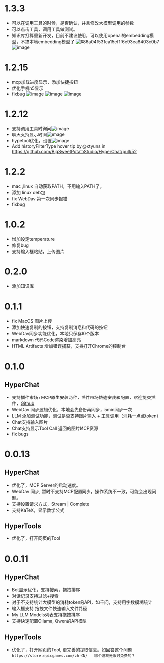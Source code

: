 # 1.3.3

* 可以在调用工具的时候，是否确认，并且修改大模型调用的参数
* 可以点击工具，调用工具做测试。
* 知识库打算重新开发，目前不建议使用，可以使用openai的embedding模型，不搞本地embedding模型了
![886a04f531ca15ef1f6e93ea8403c0b7](https://github.com/user-attachments/assets/7c6eb1d4-7ba1-430b-8fca-18023f7dadd3)
![image](https://github.com/user-attachments/assets/fc87b507-8427-4157-a0f9-78d141299151)


# 1.2.15

* mcp加载进度显示，添加快捷按钮
* 优化手机h5显示
* fixbug
![image](https://github.com/user-attachments/assets/1c60e98f-f57b-4a38-9464-c7548c09cc3c)
![image](https://github.com/user-attachments/assets/d8ba028d-d091-40f3-82bb-40e6f6ba10de)
![image](https://github.com/user-attachments/assets/f53652cd-07f4-4f98-89d5-865213dc3fb5)


# 1.2.12

* 支持调用工具时询问![image](https://github.com/user-attachments/assets/11c03c92-399e-457e-8000-ff00c3c1e059)
* 聊天支持显示时间![image](https://github.com/user-attachments/assets/dba7bf09-99a1-46bd-9c94-052d18469b96)
* hypetool优化，设置![image](https://github.com/user-attachments/assets/cfc2c8e5-f7e7-4078-aaff-240b567f47c5)
* Add historyFilterType hover tip by @xtyuns in https://github.com/BigSweetPotatoStudio/HyperChat/pull/52



# 1.2.2

* mac ,linux 自动获取PATH，不用输入PATH了。
* 添加 linux deb包
* fix WebDav 第一次同步报错
* fixbug


# 1.0.2

* 增加设定temperature
* 修复bug
* 支持输入框粘贴，上传图片

# 0.2.0

* 添加知识库


# 0.1.1

* fix MacOS 图片上传
* 添加快速复制的按钮，支持复制消息和代码的按钮
* WebDav同步功能优化，本地只保存10个版本
* markdown 代码Code渲染增加高亮
* HTML Artifacts 增加错误捕获，支持打开Chrome的控制台



# 0.1.0

## HyperChat

* 支持插件市场+MCP原生安装两种，插件市场快速安装和配置，欢迎提交插件，[Github](https://github.com/BigSweetPotatoStudio/HyperChatMCP)
* WebDav 同步逻辑优化，本地会先备份再同步，5min同步一次
* LLM 添加测试功能，测试是否支持图片输入 + 工具调用（消耗一点点token）
* Chat支持输入图片
* Chat支持显示Tool Call 返回的图片MCP资源
* fix bugs




# 0.0.13

## HyperChat

* 优化了，MCP Server的启动速度。
* WebDav 同步, 暂时不支持MCP配置同步，操作系统不一致，可能会出现问题。
* 支持设置请求方式，Stream | Complete
* 支持KaTeX，显示数学公式

## HyperTools

* 优化了，打开网页的Tool



# 0.0.11

## HyperChat

* Bot显示优化，支持搜索，拖拽排序
* 对话记录支持过滤+搜索
* 对于不支持统计大模型的消耗token的API，如千问，支持用字数模糊统计
* 输入框支持 拖拽文件快速输入文件路径
* My LLM Models列表支持拖拽排序
* 支持快速配置Ollama, Qwen的API模型

## HyperTools

* 优化了，打开网页的Tool, 更完善的提取信息。如回答这个问题 `https://store.epicgames.com/zh-CN/   哪个游戏是限时免费的？`
